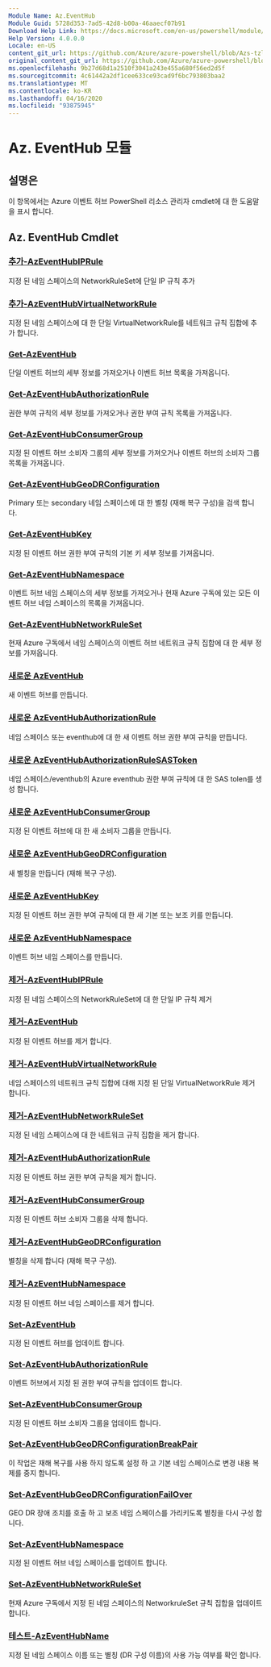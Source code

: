```yaml
---
Module Name: Az.EventHub
Module Guid: 5728d353-7ad5-42d8-b00a-46aaecf07b91
Download Help Link: https://docs.microsoft.com/en-us/powershell/module/az.eventhub
Help Version: 4.0.0.0
Locale: en-US
content_git_url: https://github.com/Azure/azure-powershell/blob/Azs-tzl/src/EventHub/EventHub/help/Az.EventHub.md
original_content_git_url: https://github.com/Azure/azure-powershell/blob/Azs-tzl/src/EventHub/EventHub/help/Az.EventHub.md
ms.openlocfilehash: 9b27d68d1a2510f3041a243e455a680f56ed2d5f
ms.sourcegitcommit: 4c61442a2df1cee633ce93cad9f6bc793803baa2
ms.translationtype: MT
ms.contentlocale: ko-KR
ms.lasthandoff: 04/16/2020
ms.locfileid: "93875945"
---
```

# Az. EventHub 모듈
## 설명은
이 항목에서는 Azure 이벤트 허브 PowerShell 리소스 관리자 cmdlet에 대 한 도움말을 표시 합니다.

## Az. EventHub Cmdlet
### [추가-AzEventHubIPRule](Add-AzEventHubIPRule.md)
지정 된 네임 스페이스의 NetworkRuleSet에 단일 IP 규칙 추가

### [추가-AzEventHubVirtualNetworkRule](Add-AzEventHubVirtualNetworkRule.md)
지정 된 네임 스페이스에 대 한 단일 VirtualNetworkRule를 네트워크 규칙 집합에 추가 합니다.

### [Get-AzEventHub](Get-AzEventHub.md)
단일 이벤트 허브의 세부 정보를 가져오거나 이벤트 허브 목록을 가져옵니다.

### [Get-AzEventHubAuthorizationRule](Get-AzEventHubAuthorizationRule.md)
권한 부여 규칙의 세부 정보를 가져오거나 권한 부여 규칙 목록을 가져옵니다.

### [Get-AzEventHubConsumerGroup](Get-AzEventHubConsumerGroup.md)
지정 된 이벤트 허브 소비자 그룹의 세부 정보를 가져오거나 이벤트 허브의 소비자 그룹 목록을 가져옵니다.

### [Get-AzEventHubGeoDRConfiguration](Get-AzEventHubGeoDRConfiguration.md)
Primary 또는 secondary 네임 스페이스에 대 한 별칭 (재해 복구 구성)을 검색 합니다.

### [Get-AzEventHubKey](Get-AzEventHubKey.md)
지정 된 이벤트 허브 권한 부여 규칙의 기본 키 세부 정보를 가져옵니다.

### [Get-AzEventHubNamespace](Get-AzEventHubNamespace.md)
이벤트 허브 네임 스페이스의 세부 정보를 가져오거나 현재 Azure 구독에 있는 모든 이벤트 허브 네임 스페이스의 목록을 가져옵니다.

### [Get-AzEventHubNetworkRuleSet](Get-AzEventHubNetworkRuleSet.md)
현재 Azure 구독에서 네임 스페이스의 이벤트 허브 네트워크 규칙 집합에 대 한 세부 정보를 가져옵니다.

### [새로운 AzEventHub](New-AzEventHub.md)
새 이벤트 허브를 만듭니다.

### [새로운 AzEventHubAuthorizationRule](New-AzEventHubAuthorizationRule.md)
네임 스페이스 또는 eventhub에 대 한 새 이벤트 허브 권한 부여 규칙을 만듭니다.

### [새로운 AzEventHubAuthorizationRuleSASToken](New-AzEventHubAuthorizationRuleSASToken.md)
네임 스페이스/eventhub의 Azure eventhub 권한 부여 규칙에 대 한 SAS tolen를 생성 합니다. 

### [새로운 AzEventHubConsumerGroup](New-AzEventHubConsumerGroup.md)
지정 된 이벤트 허브에 대 한 새 소비자 그룹을 만듭니다.

### [새로운 AzEventHubGeoDRConfiguration](New-AzEventHubGeoDRConfiguration.md)
새 별칭을 만듭니다 (재해 복구 구성).

### [새로운 AzEventHubKey](New-AzEventHubKey.md)
지정 된 이벤트 허브 권한 부여 규칙에 대 한 새 기본 또는 보조 키를 만듭니다.

### [새로운 AzEventHubNamespace](New-AzEventHubNamespace.md)
이벤트 허브 네임 스페이스를 만듭니다.

### [제거-AzEventHubIPRule](Remove-AzEventHubIPRule.md)
지정 된 네임 스페이스의 NetworkRuleSet에 대 한 단일 IP 규칙 제거

### [제거-AzEventHub](Remove-AzEventHub.md)
지정 된 이벤트 허브를 제거 합니다.

### [제거-AzEventHubVirtualNetworkRule](Remove-AzEventHubVirtualNetworkRule.md)
네임 스페이스의 네트워크 규칙 집합에 대해 지정 된 단일 VirtualNetworkRule 제거 합니다.

### [제거-AzEventHubNetworkRuleSet](Remove-AzEventHubNetworkRuleSet.md)
지정 된 네임 스페이스에 대 한 네트워크 규칙 집합을 제거 합니다.

### [제거-AzEventHubAuthorizationRule](Remove-AzEventHubAuthorizationRule.md)
지정 된 이벤트 허브 권한 부여 규칙을 제거 합니다.

### [제거-AzEventHubConsumerGroup](Remove-AzEventHubConsumerGroup.md)
지정 된 이벤트 허브 소비자 그룹을 삭제 합니다.

### [제거-AzEventHubGeoDRConfiguration](Remove-AzEventHubGeoDRConfiguration.md)
별칭을 삭제 합니다 (재해 복구 구성).

### [제거-AzEventHubNamespace](Remove-AzEventHubNamespace.md)
지정 된 이벤트 허브 네임 스페이스를 제거 합니다.

### [Set-AzEventHub](Set-AzEventHub.md)
지정 된 이벤트 허브를 업데이트 합니다.

### [Set-AzEventHubAuthorizationRule](Set-AzEventHubAuthorizationRule.md)
이벤트 허브에서 지정 된 권한 부여 규칙을 업데이트 합니다.

### [Set-AzEventHubConsumerGroup](Set-AzEventHubConsumerGroup.md)
지정 된 이벤트 허브 소비자 그룹을 업데이트 합니다.

### [Set-AzEventHubGeoDRConfigurationBreakPair](Set-AzEventHubGeoDRConfigurationBreakPair.md)
이 작업은 재해 복구를 사용 하지 않도록 설정 하 고 기본 네임 스페이스로 변경 내용 복제를 중지 합니다.

### [Set-AzEventHubGeoDRConfigurationFailOver](Set-AzEventHubGeoDRConfigurationFailOver.md)
GEO DR 장애 조치를 호출 하 고 보조 네임 스페이스를 가리키도록 별칭을 다시 구성 합니다.

### [Set-AzEventHubNamespace](Set-AzEventHubNamespace.md)
지정 된 이벤트 허브 네임 스페이스를 업데이트 합니다.

### [Set-AzEventHubNetworkRuleSet](Set-AzEventHubNetworkRuleSet.md)
현재 Azure 구독에서 지정 된 네임 스페이스의 NetworkruleSet 규칙 집합을 업데이트 합니다.

### [테스트-AzEventHubName](Test-AzEventHubName.md)
지정 된 네임 스페이스 이름 또는 별칭 (DR 구성 이름)의 사용 가능 여부를 확인 합니다.

